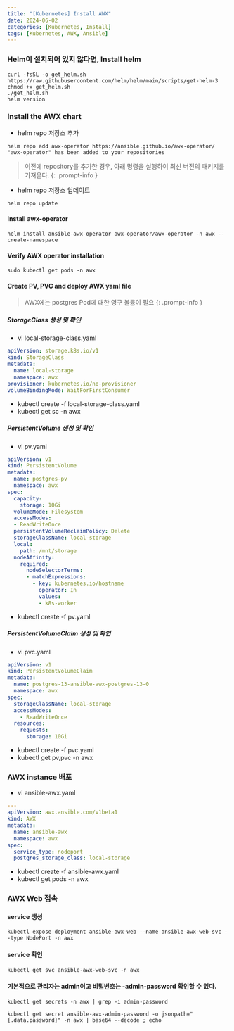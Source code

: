 ```yaml
---
title: "[Kubernetes] Install AWX"
date: 2024-06-02
categories: [Kubernetes, Install]
tags: [Kubernetes, AWX, Ansible]
---
```


### Helm이 설치되어 있지 않다면, Install helm
```
curl -fsSL -o get_helm.sh https://raw.githubusercontent.com/helm/helm/main/scripts/get-helm-3
chmod +x get_helm.sh
./get_helm.sh
helm version
```

### Install the AWX chart
- helm repo 저장소 추가
```
helm repo add awx-operator https://ansible.github.io/awx-operator/
"awx-operator" has been added to your repositories
```

> 이전에 repository를 추가한 경우, 아래 명령을 실행하여 최신 버전의 패키지를 가져온다.
{: .prompt-info }

- helm repo 저장소 업데이트
```
helm repo update
```

#### Install awx-operator
```
helm install ansible-awx-operator awx-operator/awx-operator -n awx --create-namespace
```

#### Verify AWX operator installation
```
sudo kubectl get pods -n awx
```

#### Create PV, PVC and deploy AWX yaml file

> AWX에는 postgres Pod에 대한 영구 볼륨이 필요
{: .prompt-info }

##### StorageClass 생성 및 확인
- vi local-storage-class.yaml
```yaml
apiVersion: storage.k8s.io/v1
kind: StorageClass
metadata:
  name: local-storage
  namespace: awx
provisioner: kubernetes.io/no-provisioner
volumeBindingMode: WaitForFirstConsumer
```

- kubectl create -f local-storage-class.yaml
- kubectl get sc -n awx

##### PersistentVolume 생성 및 확인
- vi pv.yaml
```yaml
apiVersion: v1
kind: PersistentVolume
metadata:
  name: postgres-pv
  namespace: awx
spec:
  capacity:
    storage: 10Gi
  volumeMode: Filesystem
  accessModes:
  - ReadWriteOnce
  persistentVolumeReclaimPolicy: Delete
  storageClassName: local-storage
  local:
    path: /mnt/storage
  nodeAffinity:
    required:
      nodeSelectorTerms:
      - matchExpressions:
        - key: kubernetes.io/hostname
          operator: In
          values:
          - k8s-worker
```

- kubectl create -f pv.yaml

##### PersistentVolumeClaim 생성 및 확인
- vi pvc.yaml
```yaml
apiVersion: v1
kind: PersistentVolumeClaim
metadata:
  name: postgres-13-ansible-awx-postgres-13-0
  namespace: awx
spec:
  storageClassName: local-storage
  accessModes:
    - ReadWriteOnce
  resources:
    requests:
      storage: 10Gi
```

- kubectl create -f pvc.yaml
- kubectl get pv,pvc -n awx

### AWX instance 배포
- vi ansible-awx.yaml
```yaml
---
apiVersion: awx.ansible.com/v1beta1
kind: AWX
metadata:
  name: ansible-awx
  namespace: awx
spec:
  service_type: nodeport
  postgres_storage_class: local-storage
```

- kubectl create -f ansible-awx.yaml
- kubectl get pods -n awx

### AWX Web 접속
#### service 생성
```shell
kubectl expose deployment ansible-awx-web --name ansible-awx-web-svc --type NodePort -n awx
```
#### service 확인
```shell
kubectl get svc ansible-awx-web-svc -n awx
```

#### 기본적으로 관리자는 admin이고 비밀번호는 <resourcename>-admin-password 확인할 수 있다.
```shell
kubectl get secrets -n awx | grep -i admin-password
```

```shell
kubectl get secret ansible-awx-admin-password -o jsonpath="{.data.password}" -n awx | base64 --decode ; echo
```